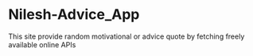 # Nilesh-Advice_App
This site provide random motivational or advice quote by fetching freely available online APIs
